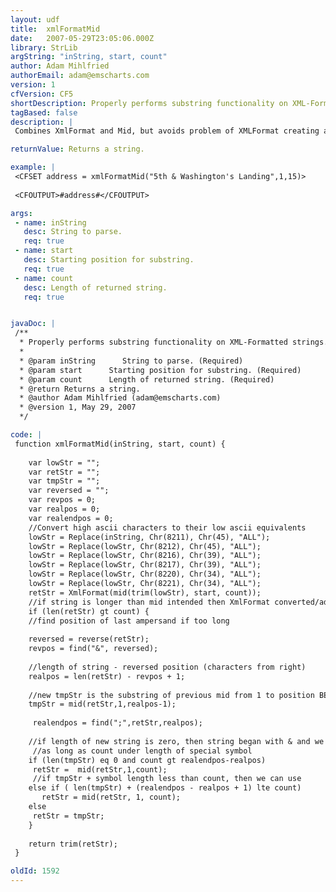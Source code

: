 ```yaml
---
layout: udf
title:  xmlFormatMid
date:   2007-05-29T23:05:06.000Z
library: StrLib
argString: "inString, start, count"
author: Adam Mihlfried
authorEmail: adam@emscharts.com
version: 1
cfVersion: CF5
shortDescription: Properly performs substring functionality on XML-Formatted strings.
tagBased: false
description: |
 Combines XmlFormat and Mid, but avoids problem of XMLFormat creating an invalid length string by converting special characters such as ampersands, quotes, and less than/greater than symbols.

returnValue: Returns a string.

example: |
 <CFSET address = xmlFormatMid("5th & Washington's Landing",1,15)>
 
 <CFOUTPUT>#address#</CFOUTPUT>

args:
 - name: inString
   desc: String to parse.
   req: true
 - name: start
   desc: Starting position for substring.
   req: true
 - name: count
   desc: Length of returned string.
   req: true


javaDoc: |
 /**
  * Properly performs substring functionality on XML-Formatted strings.
  * 
  * @param inString      String to parse. (Required)
  * @param start      Starting position for substring. (Required)
  * @param count      Length of returned string. (Required)
  * @return Returns a string. 
  * @author Adam Mihlfried (adam@emscharts.com) 
  * @version 1, May 29, 2007 
  */

code: |
 function xmlFormatMid(inString, start, count) {
    
    var lowStr = "";
    var retStr = "";
    var tmpStr = "";
    var reversed = "";
    var revpos = 0;
    var realpos = 0;
    var realendpos = 0;
    //Convert high ascii characters to their low ascii equivalents
    lowStr = Replace(inString, Chr(8211), Chr(45), "ALL");
    lowStr = Replace(lowStr, Chr(8212), Chr(45), "ALL");
    lowStr = Replace(lowStr, Chr(8216), Chr(39), "ALL");
    lowStr = Replace(lowStr, Chr(8217), Chr(39), "ALL");
    lowStr = Replace(lowStr, Chr(8220), Chr(34), "ALL");
    lowStr = Replace(lowStr, Chr(8221), Chr(34), "ALL");
    retStr = XmlFormat(mid(trim(lowStr), start, count));
    //if string is longer than mid intended then XmlFormat converted/added extra chars.
    if (len(retStr) gt count) {
    //find position of last ampersand if too long
   
    reversed = reverse(retStr);
    revpos = find("&", reversed);
   
    //length of string - reversed position (characters from right) 
    realpos = len(retStr) - revpos + 1;
    
    //new tmpStr is the substring of previous mid from 1 to position BEFORE ampersand
    tmpStr = mid(retStr,1,realpos-1); 
   
     realendpos = find(";",retStr,realpos);
     
    //if length of new string is zero, then string began with & and we should include symbol
     //as long as count under length of special symbol
    if (len(tmpStr) eq 0 and count gt realendpos-realpos) 
     retStr =  mid(retStr,1,count);
     //if tmpStr + symbol length less than count, then we can use
    else if ( len(tmpStr) + (realendpos - realpos + 1) lte count)
       retStr = mid(retStr, 1, count);
    else
     retStr = tmpStr;
    }
    
    return trim(retStr);
 }

oldId: 1592
---
```


